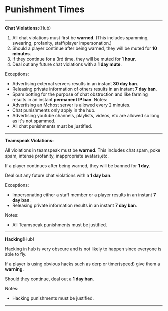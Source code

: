 # Punishment Times
***
**Chat Violations:**(Hub)



1. All chat violations must first be **warned**. (This includes spamming, swearing, profanity, staff/player impersonation.)
2. Should a player continue after being warned, they will be muted for **10 minutes**.
3. If they continue for a 3rd time, they will be muted for **1 hour**.
4. Deal out any future chat violations with a **1 day mute**.

Exceptions:
- Advertising external servers results in an instant **30 day ban**.
- Releasing private information of others results in an instant **7 day ban**.
- Spam botting for the purpose of chat obstruction and like farming results in an instant **permanent IP ban**.
Notes: 
- Advertising an Mchost server is allowed every 2 minutes.
- Chat punishments only apply in the hub.
- Advertising youtube channels, playlists, videos, etc are allowed so long as it's not spammed.
- All chat punishments must be justified.

***
**Teamspeak Violations:**

All violations in teamspeak must be **warned**. This includes chat spam, poke spam, intense profanity, inappropriate avatars,etc.

If a player continues after being warned, they will be banned for **1 day**.

Deal out any future chat violations with a **1 day ban**.

Exceptions:
- Impersonating either a staff member or a player results in an instant **7 day ban**.
- Releasing private information results in an instant **7 day ban**.

Notes:
- All Teamspeak punishments must be justified.

***

**Hacking**(Hub)

Hacking in hub is very obscure and is not likely to happen since everyone is able to fly. 

If a player is using obvious hacks such as derp or timer(speed) give them a **warning**.

Should they continue, deal out a **1 day ban**.

Notes:
- Hacking punishments must be justified.

***
